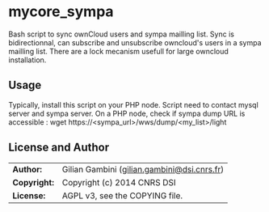 # mycore_sympa

Bash script to sync ownCloud users and sympa mailling list. Sync is bidirectionnal, can subscribe and unsubscribe owncloud's users in a sympa mailling list. There are a lock mecanism usefull for large owncloud installation.

## Usage

Typically, install this script on your PHP node. Script need to contact mysql server and sympa server. On a PHP node, check if sympa dump URL is accessible :
wget https://\<sympa_url\>/wws/dump/<my_list>/light

## License and Author

|                      |                                          |
|:---------------------|:-----------------------------------------|
| **Author:**          | Gilian Gambini (<gilian.gambini@dsi.cnrs.fr>)
| **Copyright:**       | Copyright (c) 2014 CNRS DSI
| **License:**         | AGPL v3, see the COPYING file.
